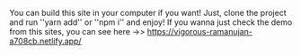 You can build this site in your computer if you want! Just, clone the project and run ''yarn add'' or ''npm i'' and enjoy!
If you wanna just check the demo from this sites, you can see here ->> https://vigorous-ramanujan-a708cb.netlify.app/
